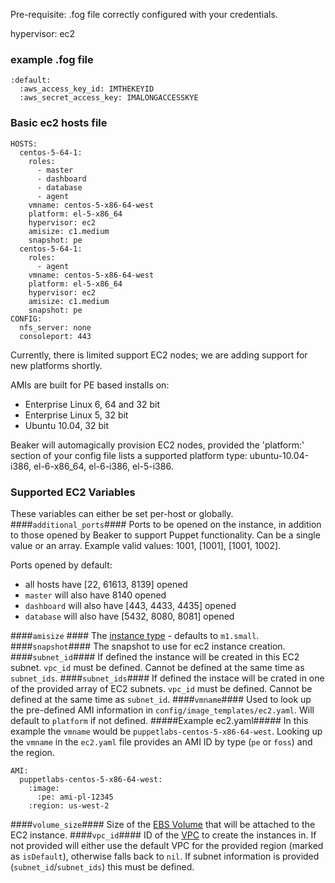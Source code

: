 Pre-requisite: .fog file correctly configured with your credentials.

hypervisor: ec2

### example .fog file ###
    :default:
      :aws_access_key_id: IMTHEKEYID
      :aws_secret_access_key: IMALONGACCESSKYE

### Basic ec2 hosts file ###
    HOSTS:
      centos-5-64-1:
        roles:
          - master
          - dashboard
          - database
          - agent
        vmname: centos-5-x86-64-west
        platform: el-5-x86_64
        hypervisor: ec2
        amisize: c1.medium
        snapshot: pe
      centos-5-64-1:
        roles:
          - agent
        vmname: centos-5-x86-64-west
        platform: el-5-x86_64
        hypervisor: ec2
        amisize: c1.medium
        snapshot: pe
    CONFIG:
      nfs_server: none
      consoleport: 443

Currently, there is limited support EC2 nodes; we are adding support for new platforms shortly.

AMIs are built for PE based installs on:
  - Enterprise Linux 6, 64 and 32 bit
  - Enterprise Linux 5, 32 bit
  - Ubuntu 10.04, 32 bit

Beaker will automagically provision EC2 nodes, provided the 'platform:' section of your config file lists a supported platform type: ubuntu-10.04-i386, el-6-x86_64, el-6-i386, el-5-i386.

### Supported EC2 Variables ###
These variables can either be set per-host or globally.
####`additional_ports`####
Ports to be opened on the instance, in addition to those opened by Beaker to support Puppet functionality.  Can be a single value or an array.  Example valid values: 1001, [1001], [1001, 1002].

Ports opened by default:
* all hosts have [22, 61613, 8139] opened
* `master` will also have 8140 opened
* `dashboard` will also have [443, 4433, 4435] opened
* `database` will also have [5432, 8080, 8081] opened

####`amisize` ####
The [instance type](https://aws.amazon.com/ec2/instance-types/) - defaults to `m1.small`.  
####`snapshot`####
The snapshot to use for ec2 instance creation.
####`subnet_id`####
If defined the instance will be created in this EC2 subnet.  `vpc_id` must be defined.  Cannot be defined at the same time as `subnet_ids`.
####`subnet_ids`####
If defined the instace will be crated in one of the provided array of EC2 subnets.  `vpc_id` must be defined.  Cannot be defined at the same time as `subnet_id`.
####`vmname`####
Used to look up the pre-defined AMI information in `config/image_templates/ec2.yaml`.  Will default to `platform` if not defined.
#####Example ec2.yaml#####
In this example the `vmname` would be `puppetlabs-centos-5-x86-64-west`.  Looking up the `vmname` in the `ec2.yaml` file provides an AMI ID by type (`pe` or `foss`) and the region.
```
AMI:
  puppetlabs-centos-5-x86-64-west:
    :image:
      :pe: ami-pl-12345
    :region: us-west-2
```
####`volume_size`####
Size of the [EBS Volume](http://docs.aws.amazon.com/AWSEC2/latest/UserGuide/EBSVolumes.html) that will be attached to the EC2 instance.
####`vpc_id`####
ID of the [VPC](https://aws.amazon.com/vpc/) to create the instances in.  If not provided will either use the default VPC for the provided region (marked as `isDefault`), otherwise falls back to `nil`.  If subnet information is provided (`subnet_id`/`subnet_ids`) this must be defined.
